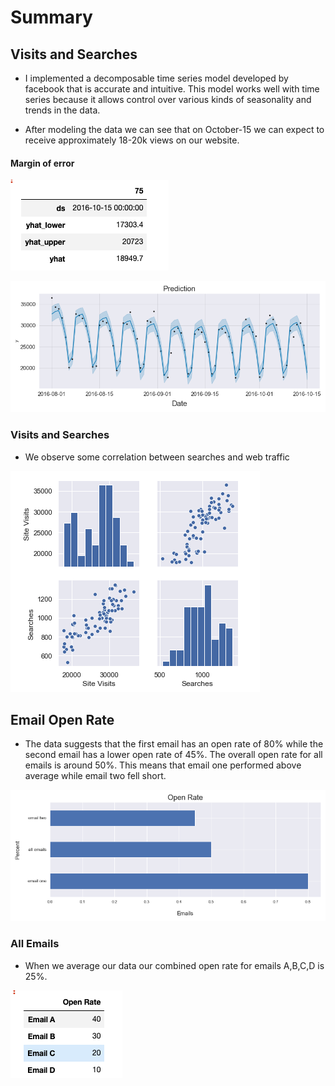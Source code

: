 # Summary

## Visits and Searches

- I implemented a decomposable time series model developed by facebook that is accurate and intuitive.
This model works well with time series because it allows control over various kinds of seasonality and trends in the data. 

- After modeling the data we can see that on October-15 we can expect to receive approximately 18-20k views on our website. 

#### Margin of error
![Margin of Error](images/error.png)

![Predictions](images/prediction.png)

### Visits and Searches

- We observe some correlation between searches and web traffic

![pairplot](images/searches.png)

## Email Open Rate
- The data suggests that the first email has an open rate of 80% while the second email has a lower open rate of 45%.  The overall open rate for all emails is around 50%.  This means that email one performed above average while email two fell short.

![open_rate](images/open_rate_barh.png)

### All Emails
- When we average our data our combined open rate for emails A,B,C,D
is 25%. 

![open_rate_all](images/open_combined.png)


